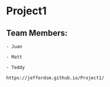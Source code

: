 # Project1

## Team Members:

    - Juan 

    - Matt

    - Teddy 

    https://jeffordsm.github.io/Project1/
    